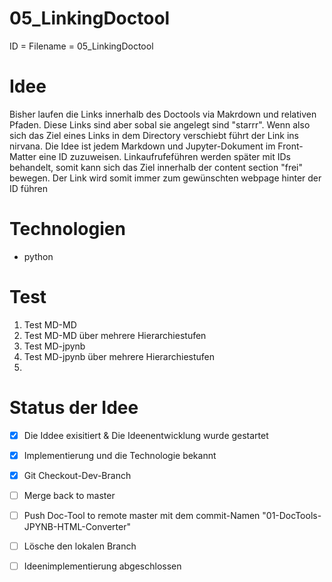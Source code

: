 <h1>05_LinkingDoctool</h1>
ID = Filename = 05_LinkingDoctool

# Idee
Bisher laufen die Links innerhalb des Doctools via Makrdown und relativen Pfaden. Diese Links sind aber sobal sie angelegt sind "starrr". Wenn also sich das Ziel eines Links in dem Directory verschiebt führt der Link ins nirvana.  Die Idee ist jedem Markdown und Jupyter-Dokument im Front-Matter eine ID zuzuweisen. Linkaufrufeführen werden später mit IDs behandelt, somit kann sich das Ziel innerhalb der content section "frei" bewegen. Der Link wird somit immer zum gewünschten webpage hinter der ID führen 

# Technologien
- python

# Test
1) Test MD-MD
2) Test MD-MD über mehrere Hierarchiestufen
3) Test MD-jpynb
4) Test MD-jpynb über mehrere Hierarchiestufen
5) 

# Status der Idee

- [x]  Die Iddee exisitiert & Die Ideenentwicklung wurde gestartet
- [x]  Implementierung und die Technologie bekannt
- [x]  Git Checkout-Dev-Branch 
- [ ]  Merge back to master
- [ ]  Push Doc-Tool to remote master mit dem commit-Namen "01-DocTools-JPYNB-HTML-Converter"
- [ ]  Lösche den lokalen Branch 
- [ ]  Ideenimplementierung abgeschlossen

